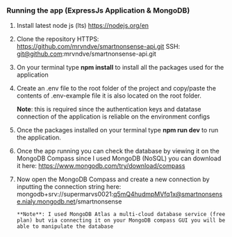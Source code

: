 ### Running the app (ExpressJs Application & MongoDB)

1.  Install latest node js (lts) https://nodejs.org/en

2.  Clone the repository
    HTTPS: https://github.com/mrvndve/smartnonsense-api.git
    SSH: git@github.com:mrvndve/smartnonsense-api.git

3.  On your terminal type **npm install** to install all the packages used for the application

4.  Create an .env file to the root folder of the project and copy/paste the contents of .env-example file it is also located on the root folder.

    **Note**: this is required since the authentication keys and datatase connection of the application is reliable on the environment configs

5.  Once the packages installed on your terminal type **npm run dev** to run the application.

6.  Once the app running you can check the database by viewing it on the MongoDB Compass since I used MongoDB (NoSQL) you can download it here: https://www.mongodb.com/try/download/compass

7.  Now open the MongoDB Compass and create a new connection by inputting the connection string here:
    mongodb+srv://supermarvs0021:q5mQ4hudmpMVfq1x@smartnonsense.nialy.mongodb.net/smartnonsense

        **Note**: I used MongoDB Atlas a multi-cloud database service (free plan) but via connecting it on your MongoDB compass GUI you will be able to manipulate the database
